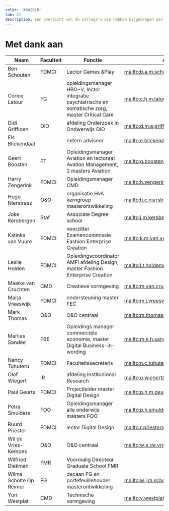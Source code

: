```yaml
---
color: '#042B2B'
tab: 21
description: Een overzicht van de collega’s die hebben bijgedragen aan deze MasterMaker, met daarbij hun expertisegebied en emailadressen voor eventuele raadpleging.
---
```


# Met dank aan

| Naam | Faculteit | Functie | email |
| ---- | --------- | ------- | ----- |
| Ben Schouten | FDMCI | Lector Games &Play | <mailto:b.a.m.schouten@hva.nl> |
| Corine Latour | FG | opleidingsmanager HBO-V, lector integratie psychiatrische en somatische zorg, master Critical Care | <mailto:c.h.m.latour@hva.nl> |
| Didi Griffioen | OiO | afdeling Onderzoek in Ondwerwijs OiO | <mailto:d.m.e.griffioen@hva.nl> |
| Els Bliekendaal | | extern adviseur | <mailto:e.bliekendaal@hva.nl> |
| Geert Boosten | FT | Opleidingsmanager Aviation en lectoraat Avation Management, 2 masters Aviation | <mailto:g.boosten@hva.nl> |
| Harry Zengerink | FDMCI | Opleidingsmanager CMD | <mailto:h.zengerink@hva.nl> |
| Hugo Nierstrasz | O&O | organisatie HvA kerngroep masterontwikkeling | <mailto:h.c.nierstrasz@hva.nl> |
| Joke Kersbergen | Staf | Associate Degree school | <mailto:j.m.kersbergen@hva.nl> |
| Katinka van Vuure | FDMCI | voorzitter Examencommissie Fashion Enterprise Creation | <mailto:k.m.van.vuure@hva.nl> |
| Leslie Holden | FDMCI | Opleidingscoordinator AMFI afdeling Design, master Fashion Enterprise Creation | <mailto:l.t.holden@hva.nl> |
| Maaike van Cruchten | CMD | Creatieve vormgeving | <mailto:m.van.cruchten@hva.nl> |
| Marja Vreeswijk | FDMCI | ondersteuning master FEC | <mailto:m.j.vreeswijk@hva.nl> |
| Mark Thomas | O&O | O&O centraal | <mailto:m.thomas@hva.nl> |
| Marlies Sandée | FBE | Opleidings manager commerciële economie, master Digital Business-in-wording | <mailto:m.e.h.sandee@hva.nl> |
| Nancy Tuhuteru | FDMCI | Faculteitssecretaris | <mailto:n.c.tuhuteru@hva.nl> |
| Olof Wiegert | IR | afdeling Institunional Research | <mailto:o.wiegert@hva.nl> |
| Paul Geurts | FDMCI | Projectleider master Digital Design | <mailto:p.h.m.geurts@hva.nl> |
| Petra Smulders | FOO | Opleidingsmanager alle onderwijs masters FOO | <mailto:p.h.smulders@hva.nl> |
| Ruurd Priester | FDMCI | lector Digital Design | <mailto:r.priester@hva.nl> |
| Wil de Vries-Kempes | O&O | O&O centraal | <mailto:w.e.de.vries-kempes@hva.nl> |
| Wilfried Diekman | FMR | Voormalig Directeur Graduate School FMR |
| Wilma Scholte Op Reimer | FG | decaan FG en portefeuillehouder masterontwikkeling | <mailto:w.j.m.scholte.op.reimer@hva.nl> |
| Yuri Westplat | CMD | Technische vormgeving | <mailto:y.westplat@hva.nl> |
